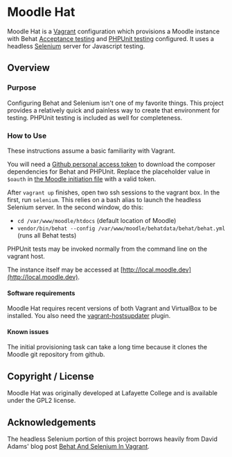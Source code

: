 # Moodle Hat

Moodle Hat is a [Vagrant](http://vagrantup.com) configuration which provisions a Moodle instance with Behat [Acceptance testing](https://docs.moodle.org/dev/Acceptance_testing) and [PHPUnit testing](https://docs.moodle.org/dev/PHPUnit) configured. It uses a headless [Selenium](http://www.seleniumhq.org/) server for Javascript testing.

## Overview

### Purpose

Configuring Behat and Selenium isn't one of my favorite things. This project provides a relatively quick and painless way to create that environment for testing. PHPUnit testing is included as well for completeness.

### How to Use

These instructions assume a basic familiarity with Vagrant.

You will need a [Github personal access token](https://help.github.com/articles/git-automation-with-oauth-tokens/) to download the composer dependencies for Behat and PHPUnit. Replace the placeholder value in `$oauth` in [the Moodle initiation file](puppet/modules/moodle/manifests/init.pp) with a valid token.

After `vagrant up` finishes, open two ssh sessions to the vagrant box. In the first, run `selenium`. This relies on a bash alias to launch the headless Selenium server. In the second window, do this:

- `cd /var/www/moodle/htdocs` (default location of Moodle)
- `vendor/bin/behat --config /var/www/moodle/behatdata/behat/behat.yml` (runs all Behat tests)

PHPUnit tests may be invoked normally from the command line on the vagrant host.

The instance itself may be accessed at [http://local.moodle.dev](http://local.moodle.dev).

#### Software requirements

Moodle Hat requires recent versions of both Vagrant and VirtualBox to be installed. You also need the [vagrant-hostsupdater](https://github.com/cogitatio/vagrant-hostsupdater) plugin.

#### Known issues

The initial provisioning task can take a long time because it clones the Moodle git repository from github.

## Copyright / License

Moodle Hat was originally developed at Lafayette College and is available under the GPL2 license.

## Acknowledgements

The headless Selenium portion of this project borrows heavily from David Adams' blog post [Behat And Selenium In Vagrant](http://programmingarehard.com/2014/03/17/behat-and-selenium-in-vagrant.html).